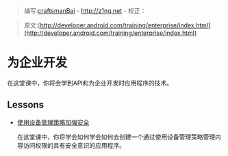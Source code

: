 > 编写:[craftsmanBai](https://github.com/craftsmanBai) - <http://z1ng.net> - 校正：

> 原文:[http://developer.android.com/training/enterprise/index.html](http://developer.android.com/training/enterprise/index.html)

# 为企业开发
在这堂课中，你将会学到API和为企业开发时应用程序的技术。

## Lessons

* [使用设备管理策略加强安全](device-management-policy.html)

  在这堂课中，你将学会如何学会如何去创建一个通过使用设备管理策略管理内容访问权限的具有安全意识的应用程序。

